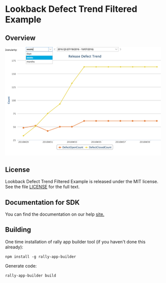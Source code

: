 Lookback Defect Trend Filtered Example
=========================

## Overview

![](pic0.png)


## License

Lookback Defect Trend Filtered Example is released under the MIT license.  See the file [LICENSE](./LICENSE) for the full text.

## Documentation for SDK

You can find the documentation on our help [site.](https://help.rallydev.com/apps/2.1/doc/)

## Building

One time installation of rally app builder tool (if you haven't done this already):

    npm install -g rally-app-builder

Generate code:

    rally-app-builder build
